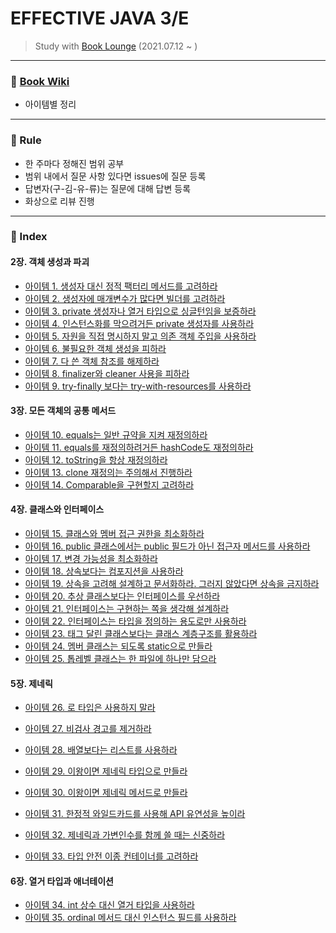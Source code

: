 # EFFECTIVE JAVA 3/E

> Study with [Book Lounge](https://github.com/team-tancheon/book-lounge)
> (2021.07.12 ~ )



------

### 📖 [Book Wiki ](https://github.com/yuhyeminn/effective-java.wiki.git)

- 아이템별 정리



------

### 💢 Rule 

- 한 주마다 정해진 범위 공부
- 범위 내에서 질문 사항 있다면 issues에 질문 등록
- 답변자(구-김-유-류)는 질문에 대해 답변 등록
- 화상으로 리뷰 진행



---

### 📌 Index

#### 2장. 객체 생성과 파괴

- [아이템 1. 생성자 대신 정적 팩터리 메서드를 고려하라](https://github.com/yuhyeminn/effective-java/wiki/ITEM-01)
- [아이템 2. 생성자에 매개변수가 많다면 빌더를 고려하라](https://github.com/yuhyeminn/effective-java/wiki/ITEM-02)
- [아이템 3. private 생성자나 열거 타입으로 싱글턴임을 보증하라](https://github.com/yuhyeminn/effective-java/wiki/ITEM-03)
- [아이템 4. 인스턴스화를 막으려거든 private 생성자를 사용하라](https://github.com/yuhyeminn/effective-java/wiki/ITEM-04)
- [아이템 5. 자원을 직접 명시하지 말고 의존 객체 주입을 사용하라](https://github.com/yuhyeminn/effective-java/wiki/ITEM-05)
- [아이템 6. 불필요한 객체 생성을 피하라](https://github.com/yuhyeminn/effective-java/wiki/ITEM-06)
- [아이템 7. 다 쓴 객체 참조를 해제하라](https://github.com/yuhyeminn/effective-java/wiki/ITEM-07)
- [아이템 8. finalizer와 cleaner 사용을 피하라](https://github.com/yuhyeminn/effective-java/wiki/ITEM-08)
- [아이템 9. try-finally 보다는 try-with-resources를 사용하라](https://github.com/yuhyeminn/effective-java/wiki/ITEM-09)

#### 3장. 모든 객체의 공통 메서드

- [아이템 10. equals는 일반 규약을 지켜 재정의하라](https://github.com/yuhyeminn/effective-java/wiki/ITEM-10)
- [아이템 11. equals를 재정의하려거든 hashCode도 재정의하라](https://github.com/yuhyeminn/effective-java/wiki/ITEM-11)
- [아이템 12. toString을 항상 재정의하라](https://github.com/yuhyeminn/effective-java/wiki/ITEM-12)
- [아이템 13. clone 재정의는 주의해서 진행하라](https://github.com/yuhyeminn/effective-java/wiki/ITEM-13)
- [아이템 14. Comparable을 구현할지 고려하라](https://github.com/yuhyeminn/effective-java/wiki/ITEM-14)

#### 4장. 클래스와 인터페이스

- [아이템 15. 클래스와 멤버 접근 권한을 최소화하라](https://github.com/yuhyeminn/effective-java/wiki/ITEM-15)
- [아이템 16. public 클래스에서는 public 필드가 아닌 접근자 메서드를 사용하라](https://github.com/yuhyeminn/effective-java/wiki/ITEM-16)
- [아이템 17. 변경 가능성을 최소화하라](https://github.com/yuhyeminn/effective-java/wiki/ITEM-17)
- [아이템 18. 상속보다는 컴포지션을 사용하라](https://github.com/yuhyeminn/effective-java/wiki/ITEM-18)
- [아이템 19. 상속을 고려해 설계하고 문서화하라. 그러지 않았다면 상속을 금지하라](https://github.com/yuhyeminn/effective-java/wiki/ITEM-19)
- [아이템 20. 추상 클래스보다는 인터페이스를 우선하라](https://github.com/yuhyeminn/effective-java/wiki/ITEM-20)
- [아이템 21. 인터페이스는 구현하는 쪽을 생각해 설계하라](https://github.com/yuhyeminn/effective-java/wiki/ITEM-21)
- [아이템 22. 인터페이스는 타입을 정의하는 용도로만 사용하라](https://github.com/yuhyeminn/effective-java/wiki/ITEM-22)
- [아이템 23. 태그 달린 클래스보다는 클래스 계층구조를 활용하라](https://github.com/yuhyeminn/effective-java/wiki/ITEM-23)
- [아이템 24. 멤버 클래스는 되도록 static으로 만들라](https://github.com/yuhyeminn/effective-java/wiki/ITEM-24)
- [아이템 25. 톱레벨 클래스는 한 파일에 하나만 담으라](https://github.com/yuhyeminn/effective-java/wiki/ITEM-25)

#### 5장. 제네릭

- [아이템 26. 로 타입은 사용하지 말라](https://github.com/yuhyeminn/effective-java/wiki/ITEM-26)
- [아이템 27. 비검사 경고를 제거하라](https://github.com/yuhyeminn/effective-java/wiki/ITEM-27)
- [아이템 28. 배열보다는 리스트를 사용하라](https://github.com/yuhyeminn/effective-java/wiki/ITEM-28)
- [아이템 29. 이왕이면 제네릭 타입으로 만들라](https://github.com/yuhyeminn/effective-java/wiki/ITEM-29)
- [아이템 30. 이왕이면 제네릭 메서드로 만들라](https://github.com/yuhyeminn/effective-java/wiki/ITEM-30)

- [아이템 31. 한정적 와일드카드를 사용해 API 유연성을 높이라](https://github.com/yuhyeminn/effective-java/wiki/ITEM-31)
- [아이템 32. 제네릭과 가변인수를 함께 쓸 때는 신중하라](https://github.com/yuhyeminn/effective-java/wiki/ITEM-32)
- [아이템 33. 타입 안전 이종 컨테이너를 고려하라 ](https://github.com/yuhyeminn/effective-java/wiki/ITEM-33)

#### 6장. 열거 타입과 애너테이션

- [아이템 34. int 상수 대신 열거 타입을 사용하라](https://github.com/yuhyeminn/effective-java/wiki/ITEM-34)
- [아이템 35. ordinal 메서드 대신 인스턴스 필드를 사용하라](https://github.com/yuhyeminn/effective-java/wiki/ITEM-35)

